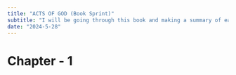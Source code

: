 ```yaml
---
title: "ACTS OF GOD (Book Sprint)"
subtitle: "I will be going through this book and making a summary of each chapter."
date: "2024-5-28"
---
```


# Chapter - 1

